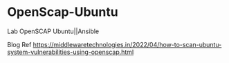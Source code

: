 # OpenScap-Ubuntu
Lab OpenSCAP Ubuntu||Ansible

Blog Ref
https://middlewaretechnologies.in/2022/04/how-to-scan-ubuntu-system-vulnerabilities-using-openscap.html
